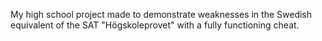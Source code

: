 My high school project made to demonstrate weaknesses in the Swedish equivalent of the SAT "Högskoleprovet" with a fully functioning cheat.

